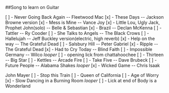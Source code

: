 ##Song to learn on Guitar

[ ] - Never Going Back Again -- Fleetwood Mac
[x] - These Days -- Jackson Browne version
[x] - Mess is Mine -- Vance Joy
[x] - Little Lou, Ugly Jack, Prophet John(solo) -- Belle & Sebastian
[x] - Brazil -- Declan McKenna
[ ] - Tattler -- Ry Cooder
[ ] - She Talks to Angels -- The Black Crows
[ ] - Hallelujah -- Jeff Buckley version(electric, high reverb)
[x] - Help on the way -- The Grateful Dead
[ ] - Salsbury Hill -- Peter Gabriel
[x] - Ripple -- The Grateful Dead
[x] - Had to Cry Today -- Blind Faith
[ ] - Impossible Germany -- Wilco *looper*
[ ] - opening lick from chattahoochee
[ ] - Thirteen -- Big Star
[ ] - Kettles -- Arcade Fire
[ ] - Take Five -- Dave Brubeck
[ ] - Future People -- Alabama Shakes *looper*
[x] - Wicked Game -- Chris Isaak


John Mayer
[ ] - Stop this Train
[ ] - Queen of California
[ ] - Age of Worry
[x] - Slow Dancing in a Burning Room *looper*
[ ] - Lick at end of Body is a Wonderland
